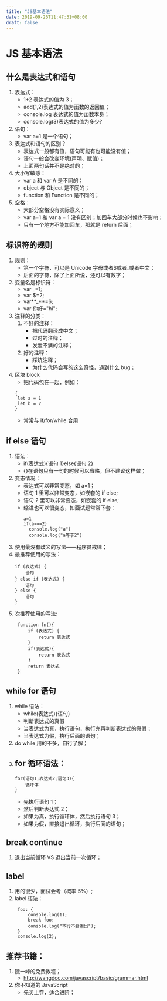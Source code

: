 ```yaml
---
title: "JS基本语法"
date: 2019-09-26T11:47:31+08:00
draft: false
---
```


# JS 基本语法

## 什么是表达式和语句

1. 表达式：
   - 1+2 表达式的值为 3；
   - add(1,2)表达式的值为函数的返回值；
   - console.log 表达式的值为函数本身；
   - console.log(3)表达式的值为多少?
2. 语句：
   - var a=1 是一个语句；
3. 表达式和语句的区别？
   - 表达式一般都有值，语句可能有也可能没有值；
   - 语句一般会改变环境(声明、赋值)；
   - 上面两句话并不是绝对的；
4. 大小写敏感：
   - var a 和 var A 是不同的；
   - object 与 Object 是不同的；
   - function 和 Function 是不同的；
5. 空格：
   - 大部分空格没有实际意义；
   - var a=1 和 var a = 1 没有区别；加回车大部分时候也不影响；
   * 只有一个地方不能加回车，那就是 return 后面；

## 标识符的规则

1. 规则：
   - 第一个字符，可以是 Unicode 字母或者\$或者\_或者中文；
   - 后面的字符，除了上面所说，还可以有数字；
2. 变量名是标识符：
   - var \_=1;
   - var \$=2;
   - var**\_**=6;
   - var 你好="hi";
3. 注释的分类：
   1. 不好的注释：
      - 把代码翻译成中文；
      - 过时的注释；
      - 发泄不满的注释；
   2. 好的注释：
      - 踩坑注释；
      - 为什么代码会写的这么奇怪，遇到什么 bug；
4. 区块 block
   - 把代码包在一起，例如：
   ```
   {
    let a = 1
    let b = 2
   }
   ```
   - 常常与 if/for/while 合用

## if else 语句

1. 语法：
   - if(表达式){语句 1}else{语句 2}
   - {}在语句只有一句的时候可以省略，但不建议这样做；
2. 变态情况：
   - 表达式可以非常变态，如 a=1；
   - 语句 1 里可以非常变态，如嵌套的 if else;
   - 语句 2 里可以非常变态，如嵌套的 if else;
   - 缩进也可以很变态，如面试题常常下套：
     ```
     a=1
     if(a===2)
       console.log("a")
       console.log("a等于2")
     ```
3. 使用最没有歧义的写法——程序员戒律；
4. 最推荐使用的写法：
   ```
   if (表达式) {
       语句
   } else if (表达式) {
       语句
   } else {
       语句
   }
   ```
5. 次推荐使用的写法:
   ```
    function fn(){
        if (表达式) {
            return 表达式
        }
        if(表达式){
            return 表达式
        }
        return 表达式
    }
   ```

## while for 语句

1. while 语法：
   - while(表达式){语句}
   - 判断表达式的真假
   - 当表达式为真，执行语句，执行完再判断表达式的真假；
   - 当表达式为假，执行后面的语句；
2. do while 用的不多，自行了解；
3. ## for 循环语法：
   ```
   for(语句1;表达式2;语句3){
       循环体
   }
   ```
   - 先执行语句 1；
   - 然后判断表达式 2；
   - 如果为真，执行循环体，然后执行语句 3；
   - 如果为假，直接退出循环，执行后面的语句；

## break continue

1. 退出当前循环 VS 退出当前一次循环；

## label

1. 用的很少，面试会考（概率 5%）;
2. label 语法：
   ```
    foo: {
        console.log(1);
        break foo;
        console.log("本行不会输出");
    }
    console.log(2);
   ```

## 推荐书籍：

1. 阮一峰的免费教程；
   - http://wangdoc.com/javascript/basic/grammar.html
2. 你不知道的 JavaScript
   - 先买上卷，适合进阶；
